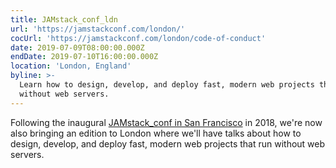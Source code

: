 ```yaml
---
title: JAMstack_conf_ldn
url: 'https://jamstackconf.com/london/'
cocUrl: 'https://jamstackconf.com/london/code-of-conduct'
date: 2019-07-09T08:00:00.000Z
endDate: 2019-07-10T16:00:00.000Z
location: 'London, England'
byline: >-
  Learn how to design, develop, and deploy fast, modern web projects that run
  without web servers.
---
```

Following the inaugural [JAMstack_conf in San Francisco](https://2018.jamstackconf.com/) in 2018, we're now also bringing an edition to London where we'll have talks about how to design, develop, and deploy fast, modern web projects that run without web servers.
